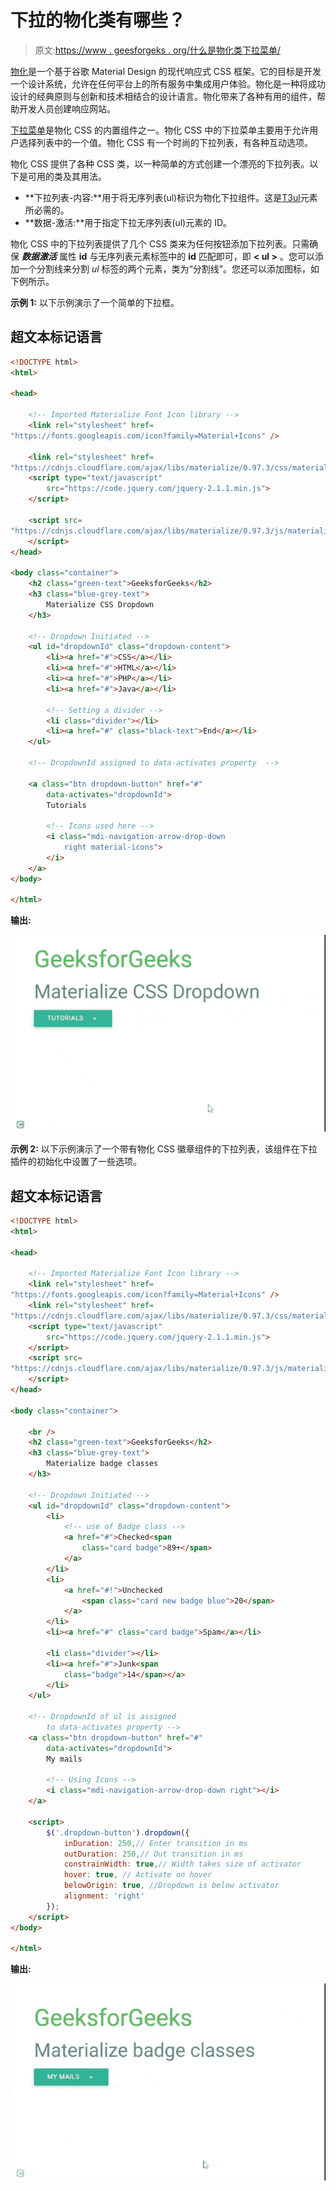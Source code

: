 # 下拉的物化类有哪些？

> 原文:[https://www . geesforgeks . org/什么是物化类下拉菜单/](https://www.geeksforgeeks.org/what-are-the-materialize-classes-of-dropdowns/)

[物化](https://www.geeksforgeeks.org/materialize-introduction-and-installation/)是一个基于谷歌 Material Design 的现代响应式 CSS 框架。它的目标是开发一个设计系统，允许在任何平台上的所有服务中集成用户体验。物化是一种将成功设计的经典原则与创新和技术相结合的设计语言。物化带来了各种有用的组件，帮助开发人员创建响应网站。

[下拉菜单](https://www.geeksforgeeks.org/materialize-css-dropdown/)是物化 CSS 的内置组件之一。物化 CSS 中的下拉菜单主要用于允许用户选择列表中的一个值。物化 CSS 有一个时尚的下拉列表，有各种互动选项。

物化 CSS 提供了各种 CSS 类，以一种简单的方式创建一个漂亮的下拉列表。以下是可用的类及其用法。

*   **下拉列表-内容:**用于将无序列表(ul)标识为物化下拉组件。这是[T3ul](https://www.geeksforgeeks.org/html-ul-tag/)元素所必需的。
*   **数据-激活:**用于指定下拉无序列表(ul)元素的 ID。

物化 CSS 中的下拉列表提供了几个 CSS 类来为任何按钮添加下拉列表。只需确保 ***数据激活*** 属性 **id** 与无序列表元素标签中的 **id** 匹配即可，即 **< ul >** 。您可以添加一个分割线来分割 *ul* 标签的两个元素，类为“分割线”。您还可以添加图标，如下例所示。

**示例 1:** 以下示例演示了一个简单的下拉框。

## 超文本标记语言

```html
<!DOCTYPE html>
<html>

<head>

    <!-- Imported Materialize Font Icon library -->
    <link rel="stylesheet" href=
"https://fonts.googleapis.com/icon?family=Material+Icons" />

    <link rel="stylesheet" href=
"https://cdnjs.cloudflare.com/ajax/libs/materialize/0.97.3/css/materialize.min.css" />
    <script type="text/javascript" 
        src="https://code.jquery.com/jquery-2.1.1.min.js">
    </script>

    <script src=
"https://cdnjs.cloudflare.com/ajax/libs/materialize/0.97.3/js/materialize.min.js">
    </script>
</head>

<body class="container">
    <h2 class="green-text">GeeksforGeeks</h2>
    <h3 class="blue-grey-text">
        Materialize CSS Dropdown
    </h3>

    <!-- Dropdown Initiated -->
    <ul id="dropdownId" class="dropdown-content">
        <li><a href="#">CSS</a></li>
        <li><a href="#">HTML</a></li>
        <li><a href="#">PHP</a></li>
        <li><a href="#">Java</a></li>

        <!-- Setting a divider -->
        <li class="divider"></li>
        <li><a href="#" class="black-text">End</a></li>
    </ul>

    <!-- DropdownId assigned to data-activates property  -->

    <a class="btn dropdown-button" href="#" 
        data-activates="dropdownId">
        Tutorials

        <!-- Icons used here -->
        <i class="mdi-navigation-arrow-drop-down 
            right material-icons">
        </i>
    </a>
</body>

</html>
```

**输出:**

![](img/271aedb13338d15d855734c83617e10a.png)

**示例 2:** 以下示例演示了一个带有物化 CSS 徽章组件的下拉列表，该组件在下拉插件的初始化中设置了一些选项。

## 超文本标记语言

```html
<!DOCTYPE html>
<html>

<head>

    <!-- Imported Materialize Font Icon library -->
    <link rel="stylesheet" href=
"https://fonts.googleapis.com/icon?family=Material+Icons" />
    <link rel="stylesheet" href=
"https://cdnjs.cloudflare.com/ajax/libs/materialize/0.97.3/css/materialize.min.css" />
    <script type="text/javascript" 
        src="https://code.jquery.com/jquery-2.1.1.min.js">
    </script>
    <script src=
"https://cdnjs.cloudflare.com/ajax/libs/materialize/0.97.3/js/materialize.min.js">
    </script>
</head>

<body class="container">

    <br />
    <h2 class="green-text">GeeksforGeeks</h2>
    <h3 class="blue-grey-text">
        Materialize badge classes
    </h3>

    <!-- Dropdown Initiated -->
    <ul id="dropdownId" class="dropdown-content">
        <li>
            <!-- use of Badge class -->
            <a href="#">Checked<span 
                class="card badge">89+</span>
            </a>
        </li>
        <li>
            <a href="#!">Unchecked
                <span class="card new badge blue">20</span>
            </a>
        </li>
        <li><a href="#" class="card badge">Spam</a></li>

        <li class="divider"></li>
        <li><a href="#">Junk<span 
            class="badge">14</span></a>
        </li>
    </ul>

    <!-- DropdownId of ul is assigned 
        to data-activates property -->
    <a class="btn dropdown-button" href="#" 
        data-activates="dropdownId">
        My mails

        <!-- Using Icons -->
        <i class="mdi-navigation-arrow-drop-down right"></i>
    </a>

    <script>
        $('.dropdown-button').dropdown({
            inDuration: 250,// Enter transition in ms
            outDuration: 250,// Out transition in ms
            constrainWidth: true,// Width takes size of activator
            hover: true, // Activate on hover    
            belowOrigin: true, //Dropdown is below activator
            alignment: 'right'
        });
    </script>
</body>

</html>
```

**输出:**

![](img/dcb5dd3e60274755b8c3e8cd2a995220.png)